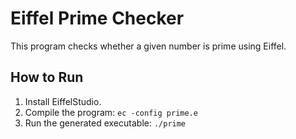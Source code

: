 # Eiffel Prime Checker

This program checks whether a given number is prime using Eiffel.

## How to Run

1. Install EiffelStudio.
2. Compile the program:
    `ec -config prime.e`
3. Run the generated executable:
    `./prime`
